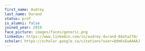 ```yaml
---
first_name: Audrey
last_name: Durand
status: prof
is_alumni: false
joined_year: 2019
face_picture: images/faces/generic.png
linkedin: https://www.linkedin.com/in/audrey-durand-04a5a278/
scholar: https://scholar.google.ca/citations?user=Qdm6sEwAAAAJ
---
```

